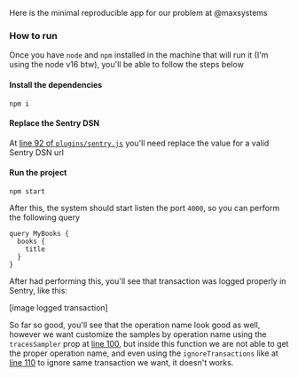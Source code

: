 Here is the minimal reproducible app for our problem at @maxsystems

### How to run

Once you have `node` and `npm` installed in the machine that will run it (I'm using the node v16 btw), you'll be able to follow the steps below

#### Install the dependencies

```
npm i
```

#### Replace the Sentry DSN

At [line 92 of `plugins/sentry.js`](plugins/sentry.js#L92) you'll need replace the value for a valid Sentry DSN url

#### Run the project

```
npm start
```

After this, the system should start listen the port `4000`, so you can perform the following query

```gql
query MyBooks {
  books {
    title
  }
}
```

After had performing this, you'll see that transaction was logged properly in Sentry, like this:

[image logged transaction]

So far so good, you'll see that the operation name look good as well, however we want customize the samples by operation name using the `tracesSampler` prop at [line 100](plugins/sentry.js#L100), but inside this function we are not able to get the proper operation name, and even using the `ignoreTransactions` like at [line 110](plugins/sentry.js#L110) to ignore same transaction we want, it doesn't works.
